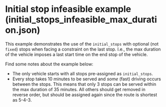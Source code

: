 # Initial stop infeasible example (initial_stops_infeasible_max_duration.json)

This example demonstrates the use of the `initial_stops` with optional (not
`fixed`) stops when facing a constraint on the last stop. I.e., the max duration
of the vehicle imposes a last start time on the end stop of the vehicle.

Find some notes about the example below:

- The only vehicle starts with all stops pre-assigned as `initial_stops`.
- Every stop takes 10 minutes to be served and _some_ (fast) driving occurs
  between the stops. This means that only 3 stops can be served within the max
  duration of 35 minutes. All others should get removed in reverse order, but
  should be assigned again since the route is shortest as 5-4-3.
